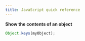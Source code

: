 ```yaml
---
title: JavaScript quick reference
---
```


**Show the contents of an object**

```javascript
Object.keys(myObject);
```
